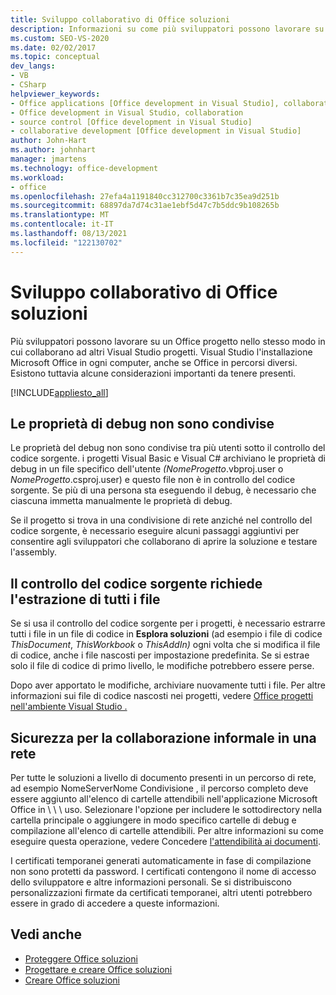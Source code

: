 ```yaml
---
title: Sviluppo collaborativo di Office soluzioni
description: Informazioni su come più sviluppatori possono lavorare su Office progetto nello stesso modo in cui collaborano ad altri Visual Studio progetto.
ms.custom: SEO-VS-2020
ms.date: 02/02/2017
ms.topic: conceptual
dev_langs:
- VB
- CSharp
helpviewer_keywords:
- Office applications [Office development in Visual Studio], collaborative development
- Office development in Visual Studio, collaboration
- source control [Office development in Visual Studio]
- collaborative development [Office development in Visual Studio]
author: John-Hart
ms.author: johnhart
manager: jmartens
ms.technology: office-development
ms.workload:
- office
ms.openlocfilehash: 27efa4a1191840cc312700c3361b7c35ea9d251b
ms.sourcegitcommit: 68897da7d74c31ae1ebf5d47c7b5ddc9b108265b
ms.translationtype: MT
ms.contentlocale: it-IT
ms.lasthandoff: 08/13/2021
ms.locfileid: "122130702"
---
```

# <a name="collaborative-development-of-office-solutions"></a>Sviluppo collaborativo di Office soluzioni
  Più sviluppatori possono lavorare su un Office progetto nello stesso modo in cui collaborano ad altri Visual Studio progetti. Visual Studio l'installazione Microsoft Office in ogni computer, anche se Office in percorsi diversi. Esistono tuttavia alcune considerazioni importanti da tenere presenti.

 [!INCLUDE[appliesto_all](../vsto/includes/appliesto-all-md.md)]

## <a name="debug-properties-are-not-shared"></a>Le proprietà di debug non sono condivise
 Le proprietà del debug non sono condivise tra più utenti sotto il controllo del codice sorgente. i progetti Visual Basic e Visual C# archiviano le proprietà di debug in un file specifico dell'utente *(NomeProgetto*.vbproj.user o *NomeProgetto*.csproj.user) e questo file non è in controllo del codice sorgente. Se più di una persona sta eseguendo il debug, è necessario che ciascuna immetta manualmente le proprietà di debug.

 Se il progetto si trova in una condivisione di rete anziché nel controllo del codice sorgente, è necessario eseguire alcuni passaggi aggiuntivi per consentire agli sviluppatori che collaborano di aprire la soluzione e testare l'assembly.

## <a name="source-control-requires-checking-out-all-files"></a>Il controllo del codice sorgente richiede l'estrazione di tutti i file
 Se si usa il controllo del codice sorgente per i progetti, è necessario estrarre tutti i file in un file di codice in **Esplora soluzioni** (ad esempio i file di codice *ThisDocument*, *ThisWorkbook* o *ThisAddIn)* ogni volta che si modifica il file di codice, anche i file nascosti per impostazione predefinita. Se si estrae solo il file di codice di primo livello, le modifiche potrebbero essere perse.

 Dopo aver apportato le modifiche, archiviare nuovamente tutti i file. Per altre informazioni sui file di codice nascosti nei progetti, vedere [Office progetti nell'ambiente Visual Studio .](../vsto/office-projects-in-the-visual-studio-environment.md)

## <a name="security-for-informal-collaboration-on-a-network"></a>Sicurezza per la collaborazione informale in una rete
 Per tutte le soluzioni a livello di documento presenti in un percorso di rete, ad esempio NomeServerNome Condivisione , il percorso completo deve essere aggiunto all'elenco di cartelle attendibili nell'applicazione Microsoft Office in \\ \\  \\ uso. Selezionare l'opzione per includere le sottodirectory nella cartella principale o aggiungere in modo specifico cartelle di debug e compilazione all'elenco di cartelle attendibili. Per altre informazioni su come eseguire questa operazione, vedere Concedere [l'attendibilità ai documenti](../vsto/granting-trust-to-documents.md).

 I certificati temporanei generati automaticamente in fase di compilazione non sono protetti da password. I certificati contengono il nome di accesso dello sviluppatore e altre informazioni personali. Se si distribuiscono personalizzazioni firmate da certificati temporanei, altri utenti potrebbero essere in grado di accedere a queste informazioni.

## <a name="see-also"></a>Vedi anche
- [Proteggere Office soluzioni](../vsto/securing-office-solutions.md)
- [Progettare e creare Office soluzioni](../vsto/designing-and-creating-office-solutions.md)
- [Creare Office soluzioni](../vsto/building-office-solutions.md)
